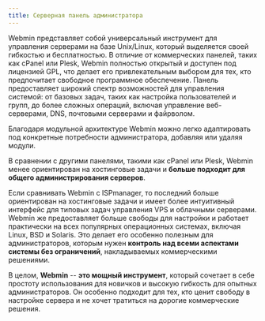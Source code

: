 ```yaml
---
title: Серверная панель администратора
---
```


Webmin представляет собой универсальный инструмент для управления серверами на базе Unix/Linux, который выделяется своей гибкостью и бесплатностью. В отличие от коммерческих панелей, таких как cPanel или Plesk, Webmin полностью открытый и доступен под лицензией GPL, что делает его привлекательным выбором для тех, кто предпочитает свободное программное обеспечение. Панель предоставляет широкий спектр возможностей для управления системой: от базовых задач, таких как настройка пользователей и групп, до более сложных операций, включая управление веб-серверами, DNS, почтовыми серверами и файрволом.

Благодаря модульной архитектуре Webmin можно легко адаптировать под конкретные потребности администратора, добавляя или удаляя модули.

В сравнении с другими панелями, такими как cPanel или Plesk, Webmin менее ориентирован на хостинговые задачи и **больше подходит для общего администрирования серверов**.

Если сравнивать Webmin с ISPmanager, то последний больше ориентирован на хостинговые задачи и имеет более интуитивный интерфейс для типовых задач управления VPS и облачными серверами. Webmin же предоставляет больше свободы для настройки и работает практически на всех популярных операционных системах, включая Linux, BSD и Solaris. Это делает его особенно полезным для администраторов, которым нужен **контроль над всеми аспектами системы без ограничений**, накладываемых коммерческими решениями.

В целом, **Webmin** -- **это мощный инструмент**, который сочетает в себе простоту использования для новичков и высокую гибкость для опытных администраторов. Он особенно подходит для тех, кто ценит свободу в настройке сервера и не хочет тратиться на дорогие коммерческие решения.